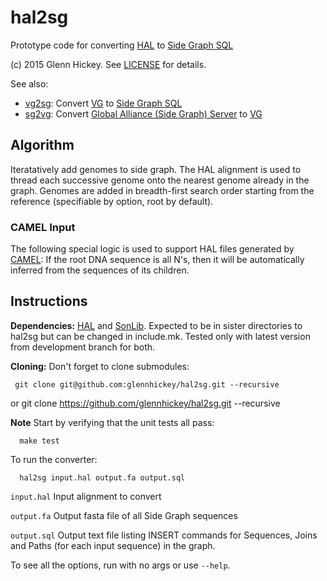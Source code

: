 # hal2sg
Prototype code for converting [HAL](https://github.com/glennhickey/hal) to [Side Graph SQL](https://github.com/ga4gh/schemas/wiki/Human-Genome-Variation-Reference-(HGVR)-Pilot-Project#graph-format)

(c) 2015 Glenn Hickey. See [LICENSE](https://github.com/glennhickey/hal2sg/blob/development/LICENSE) for details.

See also:
* [vg2sg](https://github.com/glennhickey/vg2sg): Convert  [VG](https://github.com/ekg/vg) to [Side Graph SQL](https://github.com/ga4gh/schemas/wiki/Human-Genome-Variation-Reference-(HGVR)-Pilot-Project#graph-format)
* [sg2vg](https://github.com/glennhickey/sg2vg): Convert [Global Alliance (Side Graph) Server](https://github.com/ga4gh/schemas/wiki/Human-Genome-Variation-Reference-(HGVR)-Pilot-Project#graph-format) to [VG](https://github.com/ekg/vg)

## Algorithm

Iteratatively add genomes to side graph.   The HAL alignment is used to thread each successive genome onto the nearest genome already in the graph.   Genomes are added in breadth-first search order starting from the reference (specifiable by option, root by default).

### CAMEL Input

The following special logic is used to support HAL files generated by [CAMEL](https://github.com/adamnovak/sequence-graphs):  If the root DNA sequence is all N's, then it will be automatically inferred from the sequences of its children. 

## Instructions

**Dependencies:**   [HAL](https://github.com/glennhickey/hal)  and [SonLib](https://github.com/benedictpaten/sonLib).  Expected to be in sister directories to hal2sg but can be changed in include.mk.  Tested only with latest version from development branch for both. 

**Cloning:** Don't forget to clone submodules:

     git clone git@github.com:glennhickey/hal2sg.git --recursive
or
     git clone https://github.com/glennhickey/hal2sg.git --recursive

**Note** Start by verifying that the unit tests all pass:

	  make test

To run the converter:

	  hal2sg input.hal output.fa output.sql

`input.hal` Input alignment to convert

`output.fa` Output fasta file of all Side Graph sequences

`output.sql` Output text file listing INSERT commands for Sequences, Joins and Paths (for each input sequence) in the graph.

To see all the options, run with no args or use `--help`.




